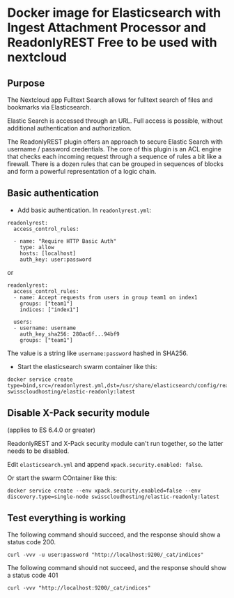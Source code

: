 # Docker image for Elasticsearch with Ingest Attachment Processor and ReadonlyREST Free to be used with nextcloud


## Purpose
The Nextcloud app Fulltext Search allows for fulltext search of files and bookmarks via Elasticsearch.

Elastic Search is accessed through an URL. Full access is possible, without additional authentication and authorization.

The ReadonlyREST plugin offers an approach to secure Elastic Search with username / password credentials. The core of this plugin is an ACL engine that checks each incoming request through a sequence of rules a bit like a firewall. There is a dozen rules that can be grouped in sequences of blocks and form a powerful representation of a logic chain.

## Basic authentication
 
 - Add basic authentication. In `readonlyrest.yml`:

```
readonlyrest:
  access_control_rules:

  - name: "Require HTTP Basic Auth"
    type: allow
    hosts: [localhost]
    auth_key: user:password 
```

or

```
readonlyrest:
  access_control_rules:
  - name: Accept requests from users in group team1 on index1
    groups: ["team1"]
    indices: ["index1"]

  users:
  - username: username
    auth_key_sha256: 280ac6f...94bf9
    groups: ["team1"]
```
The value is a string like `username:password` hashed in SHA256. 

 - Start the elasticsearch swarm container like this:

```
docker service create type=bind,src=/readonlyrest.yml,dst=/usr/share/elasticsearch/config/readonlyrest.yml swisscloudhosting/elastic-readonly:latest
```

## Disable X-Pack security module

(applies to ES 6.4.0 or greater)

ReadonlyREST and X-Pack security module can't run together, so the latter needs to be disabled.

Edit `elasticsearch.yml` and append `xpack.security.enabled: false`.

Or start the swarm COntainer like this:

```
docker service create --env xpack.security.enabled=false --env discovery.type=single-node swisscloudhosting/elastic-readonly:latest
```


## Test everything is working

The following command should succeed, and the response should show a status code 200.

```
curl -vvv -u user:password "http://localhost:9200/_cat/indices"
```

The following command should not succeed, and the response should show a status code 401

```
curl -vvv "http://localhost:9200/_cat/indices"

```
